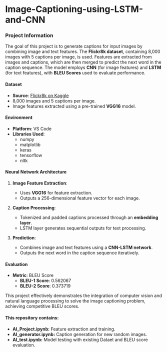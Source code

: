 # Image-Captioning-using-LSTM-and-CNN

### **Project Information**  
The goal of this project is to generate captions for input images by combining image and text features. The **Flickr8k dataset**, containing 8,000 images with 5 captions per image, is used. Features are extracted from images and captions, which are then merged to predict the next word in the caption sequence. The model employs **CNN** (for image features) and **LSTM** (for text features), with **BLEU Scores** used to evaluate performance.

#### **Dataset**  
- **Source**: [Flickr8k on Kaggle](https://www.kaggle.com/adityajn105/flickr8k)  
- 8,000 images and 5 captions per image.  
- Image features extracted using a pre-trained **VGG16** model.  

#### **Environment**  
- **Platform**: VS Code 
- **Libraries Used**:  
  - numpy  
  - matplotlib  
  - keras  
  - tensorflow  
  - nltk  

#### **Neural Network Architecture**  
1. **Image Feature Extraction**:  
   - Uses **VGG16** for feature extraction.  
   - Outputs a 256-dimensional feature vector for each image.  

2. **Caption Processing**:  
   - Tokenized and padded captions processed through an **embedding layer**.  
   - LSTM layer generates sequential outputs for text processing.  

3. **Prediction**:  
   - Combines image and text features using a **CNN-LSTM network**.  
   - Outputs the next word in the caption sequence iteratively.  

#### **Evaluation**  
- **Metric**: BLEU Score  
  - **BLEU-1 Score**: 0.562067  
  - **BLEU-2 Score**: 0.373719  

This project effectively demonstrates the integration of computer vision and natural language processing to solve the image captioning problem, achieving competitive BLEU scores.

#### **This repository contains:**

- **AI_Project.ipynb:** Feature extraction and training.
- **AI_generator.ipynb:** Caption generation for new random images.
- **AI_test.ipynb:** Model testing with existing Dataet and BLEU score evaluation.
